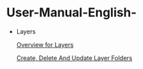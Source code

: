 # User-Manual-English-
- Layers

  [Overview for Layers](https://github.com/CS-eukarya/User-Manual-English-/blob/Layers/Overview%20for%20Layer.md)

  [Create, Delete And Update Layer Folders](https://github.com/CS-eukarya/User-Manual-English-/blob/Layers/Create%2C%20Delete%20And%20Update%20Layer%20Folders.md)
